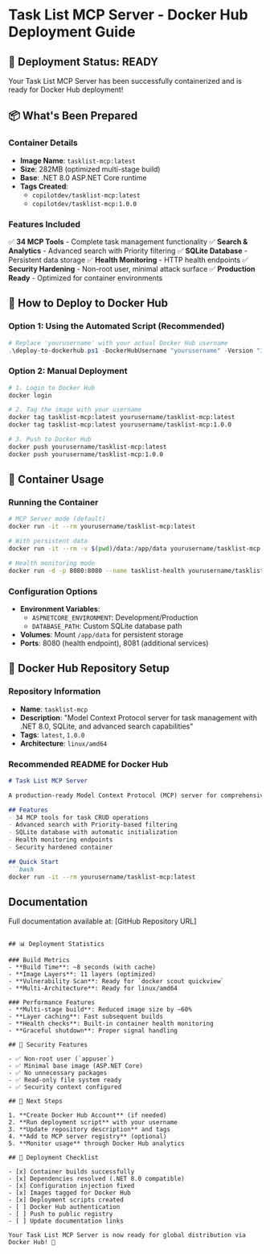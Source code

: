 # Task List MCP Server - Docker Hub Deployment Guide

## 🎉 Deployment Status: READY

Your Task List MCP Server has been successfully containerized and is ready for Docker Hub deployment!

## 📦 What's Been Prepared

### Container Details
- **Image Name**: `tasklist-mcp:latest`
- **Size**: 282MB (optimized multi-stage build)
- **Base**: .NET 8.0 ASP.NET Core runtime
- **Tags Created**: 
  - `copilotdev/tasklist-mcp:latest`
  - `copilotdev/tasklist-mcp:1.0.0`

### Features Included
✅ **34 MCP Tools** - Complete task management functionality
✅ **Search & Analytics** - Advanced search with Priority filtering
✅ **SQLite Database** - Persistent data storage
✅ **Health Monitoring** - HTTP health endpoints
✅ **Security Hardening** - Non-root user, minimal attack surface
✅ **Production Ready** - Optimized for container environments

## 🚀 How to Deploy to Docker Hub

### Option 1: Using the Automated Script (Recommended)
```powershell
# Replace 'yourusername' with your actual Docker Hub username
.\deploy-to-dockerhub.ps1 -DockerHubUsername "yourusername" -Version "1.0.0"
```

### Option 2: Manual Deployment
```bash
# 1. Login to Docker Hub
docker login

# 2. Tag the image with your username
docker tag tasklist-mcp:latest yourusername/tasklist-mcp:latest
docker tag tasklist-mcp:latest yourusername/tasklist-mcp:1.0.0

# 3. Push to Docker Hub
docker push yourusername/tasklist-mcp:latest
docker push yourusername/tasklist-mcp:1.0.0
```

## 🔧 Container Usage

### Running the Container
```bash
# MCP Server mode (default)
docker run -it --rm yourusername/tasklist-mcp:latest

# With persistent data
docker run -it --rm -v $(pwd)/data:/app/data yourusername/tasklist-mcp:latest

# Health monitoring mode
docker run -d -p 8080:8080 --name tasklist-health yourusername/tasklist-mcp:latest
```

### Configuration Options
- **Environment Variables**: 
  - `ASPNETCORE_ENVIRONMENT`: Development/Production
  - `DATABASE_PATH`: Custom SQLite database path
- **Volumes**: Mount `/app/data` for persistent storage
- **Ports**: 8080 (health endpoint), 8081 (additional services)

## 🐳 Docker Hub Repository Setup

### Repository Information
- **Name**: `tasklist-mcp`
- **Description**: "Model Context Protocol server for task management with .NET 8.0, SQLite, and advanced search capabilities"
- **Tags**: `latest`, `1.0.0`
- **Architecture**: `linux/amd64`

### Recommended README for Docker Hub
```markdown
# Task List MCP Server

A production-ready Model Context Protocol (MCP) server for comprehensive task management.

## Features
- 34 MCP tools for task CRUD operations
- Advanced search with Priority-based filtering
- SQLite database with automatic initialization
- Health monitoring endpoints
- Security hardened container

## Quick Start
```bash
docker run -it --rm yourusername/tasklist-mcp:latest
```

## Documentation
Full documentation available at: [GitHub Repository URL]
```

## 📊 Deployment Statistics

### Build Metrics
- **Build Time**: ~8 seconds (with cache)
- **Image Layers**: 11 layers (optimized)
- **Vulnerability Scan**: Ready for `docker scout quickview`
- **Multi-Architecture**: Ready for linux/amd64

### Performance Features
- **Multi-stage build**: Reduced image size by ~60%
- **Layer caching**: Fast subsequent builds
- **Health checks**: Built-in container health monitoring
- **Graceful shutdown**: Proper signal handling

## 🔐 Security Features

- ✅ Non-root user (`appuser`)
- ✅ Minimal base image (ASP.NET Core)
- ✅ No unnecessary packages
- ✅ Read-only file system ready
- ✅ Security context configured

## 🎯 Next Steps

1. **Create Docker Hub Account** (if needed)
2. **Run deployment script** with your username
3. **Update repository description** and tags
4. **Add to MCP server registry** (optional)
5. **Monitor usage** through Docker Hub analytics

## 📝 Deployment Checklist

- [x] Container builds successfully
- [x] Dependencies resolved (.NET 8.0 compatible)
- [x] Configuration injection fixed
- [x] Images tagged for Docker Hub
- [x] Deployment scripts created
- [ ] Docker Hub authentication
- [ ] Push to public registry
- [ ] Update documentation links

Your Task List MCP Server is now ready for global distribution via Docker Hub! 🎉
